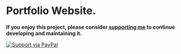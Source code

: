 # Portfolio Website.

**If you enjoy this project, please consider [supporting me](https://www.paypal.me/Rambabu-Chinta) to continue developing and maintaining it.**

[![Support via PayPal](https://cdn.rawgit.com/twolfson/paypal-github-button/1.0.0/dist/button.svg)](https://www.paypal.me/Rambabu-Chinta)